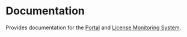 # Documentation

 Provides documentation for the [Portal](portal/README) and [License Monitoring System](lms/README).